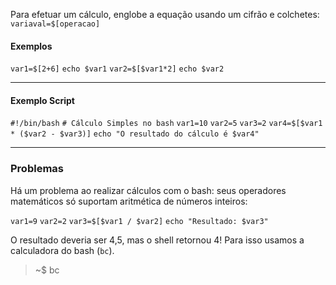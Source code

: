Para efetuar um cálculo, englobe a equação usando um cifrão e colchetes:
`variaval=$[operacao]`

#### Exemplos
`var1=$[2+6]`
`echo $var1`
`var2=$[$var1*2]`
`echo $var2`

---

#### Exemplo Script
`#!/bin/bash`
`# Cálculo Simples no bash`
`var1=10`
`var2=5`
`var3=2`
`var4=$[$var1 * ($var2 - $var3)]`
`echo "O resultado do cálculo é $var4"`

---

### Problemas
Há um problema ao realizar cálculos com o bash: seus operadores matemáticos só suportam aritmética de números inteiros:

`var1=9`
`var2=2`
`var3=$[$var1 / $var2]`
`echo "Resultado: $var3"`

O resultado deveria ser 4,5, mas o shell retornou 4! Para isso usamos a calculadora do bash (`bc`).
> ~$ bc

